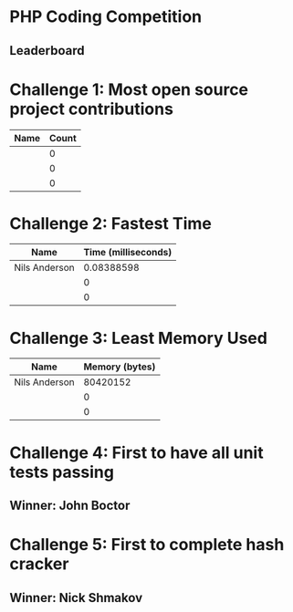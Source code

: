 # PHP Coding Competition
## Leaderboard

# Challenge 1: Most open source project contributions
| Name         | Count |
|--------------|-------|
| | 0     |
|              | 0     |
|              | 0     |

# Challenge 2: Fastest Time
| Name         | Time (milliseconds) |
|--------------|---------------------|
|Nils Anderson | 0.08388598                   |
|              | 0                   |
|              | 0                   |

# Challenge 3: Least Memory Used
| Name          | Memory (bytes) |
|---------------|----------------|
| Nils Anderson | 80420152              |
|               | 0              |
|               | 0              |

# Challenge 4: First to have all unit tests passing
## Winner: John Boctor

# Challenge 5: First to complete hash cracker
## Winner: Nick Shmakov
